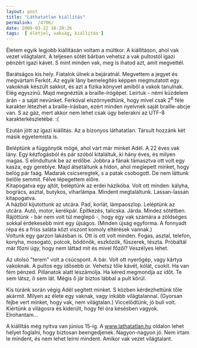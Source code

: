 ```yaml
---
layout: post
title: "Láthatatlan kiállítás"
permalink:  /4706/ 
date: 2008-03-22 16:28:26
tags:  [ életjel, vakság, kiállítás ] 
---
```

Életem egyik legjobb kiállításán voltam a múltkor. A kiállításon, ahol vak vezet világtalant. A teljesen sötét bárban vehetsz a vak pultostól igazi pénzért igazi kávét. S mint minden vak, meg is ihatod azt, amit megvettél.

Barátságos kis hely. Fiatalok ülnek a bejáratnál. Megvettem a jegyet és megvártam Ferkót. Az egyik lány bemelegítés képpen megmutatott egy vakoknak készült sakkot, és azt a fizika könyvet amiből a vakok tanulnak. Elég egyszínű. Majd megnéztük a braille-írógépet. Leírtuk - némi küzdelem árán - a saját nevünket. Ferkóval elszörnyedtünk, hogy mivel csak 2<sup>6</sup> féle karakter létezhet a braille-írásban, ezért minden nyelvnek saját braille-abcje van. S az gáz, mert akkor nem lehet csak úgy belerakni az UTF-8 karakterkészletébe. :(

Ezután jött az igazi kiállítás. Az a bizonyos láthatatlan. Társult hozzánk két másik egyetemista is.

Beléptünk a függönyök mögé, ahol várt már minket Adél. A 22 éves vak lány. Egy kézfogásból és pár szóból kitaláltuk, ki hány éves, és milyen magas. S elindultunk be az erdőbe. Jobbra a fának támasztva ott volt egy kasza, egy gereblye. Majd átsétáltunk a hídon, ahol meglepett minket, hogy belóg pár faág. Madarak csicseregtek, s a patak csobogott. De nem láttunk belőle semmit. Félve lépegettem előre.  
Kitapogatva egy ajtót, beléptünk az erdei házikóba. Volt ott minden: kályha, bogrács, asztal, butykos, viharlámpa. Mindent megtaláltunk. Lassan-lassan kitapogatva.   
A házból kijutottunk az utcára. Pad, korlát, lámpaoszlop. Leléptünk az utcára. Autó, motor, kerékpár. Építkezés, talicska. Járda. Mindez sötétben.&nbsp; Rájöttünk - bár nem volt túl meglepő -, hogy egy vak számára a zöldséges sokkal érdekesebb mint egy újságos. (Minden újság egyforma. A fonnyadt répa és a friss saláta közt viszont komoly eltérések vannak.)  
Voltunk egy garzon lakásban is. Ott is ott volt minden. Fogas, asztal, telefon, konyha, mosogató, polcok, bödönök, eszközök, fűszerek, tészta. Próbáltál már főzni úgy, hogy nem láttad mit és mivel főzől? Veszélyes lehet.

Az utolsó &quot;terem&quot; volt a csúcspont. A bár. Volt ott nyerőgép, vagy kártya vakoknak. A pultos egy idősebb úr. Vehetsz tőle kávét, kólát, csokit. Ha van fém pénzed. Pillanatok alatt leszámolja. Ha kéred megmondja az időt. Te sem látsz, ő sem lát. Mégis ő jár biztos lábbal a pult körül.

Kis túránk során végig Adél segített minket. S közben kérdezhettünk tőle akármit. Milyen az élete egy vaknak, vagy inkább világtalannal. (Gyorsan fejbe vert minket, hogy vak, nem világtalan.) Viccelődtünk, jó buli volt. Kiértünk a világosra és kiderült, hogy fél óra késésben vagyok. Elrohantam...

A kiállítás még nyitva van június 15-ig. A www.lathatatlan.hu oldalon lehet helyet foglalni, hogy biztosan beengedjenek. Nagyon-nagyon jó. Nem írtam le mindent, és nem lehet leírni mindent. Amikor vak vezet világtalant.

